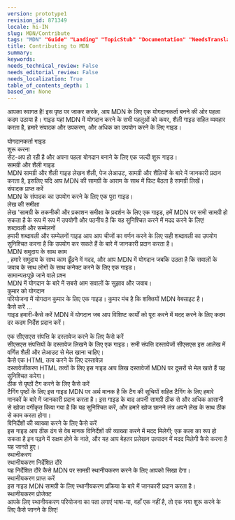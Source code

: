 ```yaml
---
version: prototype1
revision_id: 871349
locale: hi-IN
slug: MDN/Contribute
tags: "MDN" "Guide" "Landing" "TopicStub" "Documentation" "NeedsTranslation"
title: Contributing to MDN
summary: 
keywords: 
needs_technical_review: False
needs_editorial_review: False
needs_localization: True
table_of_contents_depth: 1
based_on: None
---
```

<p>आपका स्वागत है! इस पृष्ठ पर जाकर करके, आप MDN के लिए एक योगदानकर्ता बनने की ओर पहला कदम उठाया है। गाइड यहां MDN में योगदान करने के सभी पहलुओं को कवर, शैली गाइड सहित व्यवहार करता है, हमारे संपादक और उपकरण, और अधिक का उपयोग करने के लिए गाइड।</p>

<p>योगदानकर्ता गाइड<br />
 शुरू करना<br />
 सेट-अप हो रही है और अपना पहला योगदान बनाने के लिए एक जल्दी शुरू गाइड।<br />
 सामग्री और शैली गाइड<br />
 MDN सामग्री और शैली गाइड लेखन शैली, पेज लेआउट, सामग्री और शैलियों के बारे में जानकारी प्रदान करता है, इसलिए यदि आप MDN की सामग्री के आराम के साथ में फिट बैठता है सामग्री लिखें।<br />
 संपादक प्राप्त करें<br />
 MDN के संपादक का उपयोग करने के लिए एक पूरा गाइड।<br />
 लेख की समीक्षा<br />
 लेख 'सामग्री के तकनीकी और प्रकाशन समीक्षा के प्रदर्शन के लिए एक गाइड, हमें MDN पर सभी सामग्री हो सकता है के रूप में रूप में उपयोगी और पठनीय है कि यह सुनिश्चित करने में मदद करने के लिए!<br />
 शब्दावली और सम्मेलनों<br />
 हमारी शब्दावली और सम्मेलनों गाइड आप आप चीजों का वर्णन करने के लिए सही शब्दावली का उपयोग सुनिश्चित करना है कि उपयोग कर सकते हैं के बारे में जानकारी प्रदान करता है।<br />
 MDN समुदाय के साथ काम<br />
 , हमारे समुदाय के साथ काम ढूँढने में मदद, और आप MDN में योगदान जबकि उठता है कि सवालों के जवाब के साथ लोगों के साथ कनेक्ट करने के लिए एक गाइड।<br />
 सामान्यतःपूछे जाने वाले प्रश्न<br />
 MDN में योगदान के बारे में सबसे आम सवालों के सुझाव और जवाब।<br />
 कुमार को योगदान<br />
 परियोजना में योगदान कुमार के लिए एक गाइड। कुमार मंच है कि शक्तियों MDN वेबसाइट है।<br />
 कैसे करें ...<br />
 गाइड हमारी-कैसे करें MDN में योगदान जब आप विशिष्ट कार्यों को पूरा करने में मदद करने के लिए कदम दर कदम निर्देश प्रदान करें।</p>

<p>एक सीएसएस संपत्ति के दस्तावेज करने के लिए कैसे करें<br />
 सीएसएस संपत्तियों के दस्तावेज लिखने के लिए एक गाइड। सभी संपत्ति दस्तावेजों सीएसएस इस आलेख में वर्णित शैली और लेआउट से मेल खाना चाहिए।<br />
 कैसे एक HTML तत्व करने के लिए दस्तावेज़<br />
 दस्तावेजीकरण HTML तत्वों के लिए इस गाइड आप लिख दस्तावेजों MDN पर दूसरों से मेल खाते हैं यह सुनिश्चित करेगा।<br />
 ठीक से पृष्ठों टैग करने के लिए कैसे करें<br />
 टैगिंग पृष्ठों के लिए इस गाइड MDN पर अर्थ मानक है कि टैग की सूचियों सहित टैगिंग के लिए हमारे मानकों के बारे में जानकारी प्रदान करता है। इस गाइड के बाद अपनी सामग्री ठीक से और अधिक आसानी से खोजा वर्गीकृत किया गया है कि यह सुनिश्चित करें, और हमारे खोज छानने तंत्र अपने लेख के साथ ठीक से काम करता होगा।<br />
 विनिर्देशों की व्याख्या करने के लिए कैसे करें<br />
 इस गाइड आप ठीक ढंग से वेब मानक विनिर्देशों की व्याख्या करने में मदद मिलेगी; एक कला का रूप हो सकता है इन पढ़ने में सक्षम होने के नाते, और यह आप बेहतर प्रलेखन उत्पादन में मदद मिलेगी कैसे करना है यह जानते हुए।<br />
 स्थानीकरण<br />
 स्थानीयकरण निर्देशित दौरे<br />
 यह निर्देशित दौरे कैसे MDN पर सामग्री स्थानीयकरण करने के लिए आपको सिखा देगा।<br />
 स्थानीयकरण प्राप्त करें<br />
 इस गाइड MDN सामग्री के लिए स्थानीयकरण प्रक्रिया के बारे में जानकारी प्रदान करता है।<br />
 स्थानीयकरण प्रोजेक्ट<br />
 आपके लिए स्थानीयकरण परियोजना का पता लगाएं भाषा-या, वहाँ एक नहीं है, तो एक नया शुरू करने के लिए कैसे जानने के लिए!</p>

